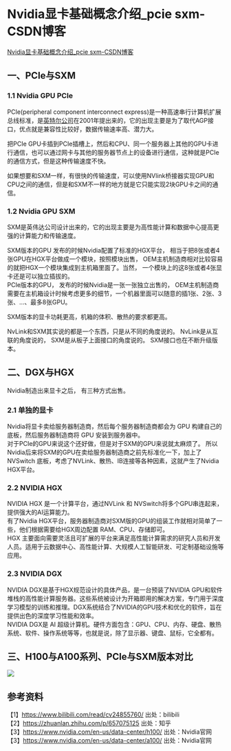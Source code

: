 # Nvidia显卡基础概念介绍_pcie sxm-CSDN博客
[Nvidia显卡基础概念介绍_pcie sxm-CSDN博客](https://blog.csdn.net/wqfhenanxc/article/details/133980216) 

 一、PCIe与SXM
----------

### 1.1 Nvidia GPU PCIe

PCIe(peripheral component interconnect express)是一种高速串行计算机扩展总线标准，是[英特尔公司](https://so.csdn.net/so/search?q=%E8%8B%B1%E7%89%B9%E5%B0%94%E5%85%AC%E5%8F%B8&spm=1001.2101.3001.7020)在2001年提出来的，它的出现主要是为了取代AGP接口，优点就是兼容性比较好，数据传输速率高、潜力大。

把PCIe GPU卡插到PCIe插槽上，然后和CPU、同一个服务器上其他的GPU卡进行通信，也可以通过网卡与其他的服务器节点上的设备进行通信，这种就是PCIe的通信方式，但是这种传输速度不快。

如果想要和SXM一样，有很快的传输速度，可以使用NVlink桥接器实现GPU和CPU之间的通信，但是和SXM不一样的地方就是它只能实现2块GPU卡之间的通信。

### 1.2 Nvidia GPU SXM

SXM是英伟达公司设计出来的，它的出现主要是为高性能计算和数据中心提高更强的计算能力和传输速度。

SXM版本的GPU 发布的时候Nvidia配置了标准的HGX平台， 相当于把8张或者4张GPU在HGX平台做成一个模块，按照模块出售， OEM主机制造商相对比较容易的就把HGX一个模块集成到主机箱里面了。当然， 一个模块上的这8张或者4张显卡还是可以独立插拔的。  
PCIe版本的GPU， 发布的时候Nvidia是一张一张独立出售的， OEM主机制造商需要在主机箱设计时候考虑更多的细节，一个机器里面可以随意的插1张、2张、3张、…、最多8张GPU。

SXM版本的显卡功耗更高，机箱的体积、散热的要求都更高。

NvLink和SXM其实说的都是一个东西，只是从不同的角度说的。 NvLink是从互联的角度说的， SXM是从板子上面接口的角度说的。 SXM接口也在不断升级版本。

二、DGX与HGX
---------

Nvidia制造出来显卡之后， 有三种方式出售。

### 2.1 单独的显卡

Nvidia将显卡卖给服务器制造商，然后每个服务器制造商都会为 GPU 构建自己的底板，然后服务器制造商将 GPU 安装到服务器中。  
对于PCIe的GPU来说这个还好做，但是对于SXM的GPU来说就太麻烦了。 所以Nvidia后来将SXM的GPU在卖给服务器制造商之前先标准化一下，加上了NVSwitch 底板，考虑了NVLink、散热、IB连接等各种因素，这就产生了Nvidia HGX平台。

### 2.2 NVIDIA HGX

NVIDIA HGX 是一个计算平台，通过NVLink 和 NVSwitch将多个GPU串连起来，提供强大的AI运算能力。  
有了Nvidia HGX平台，服务器制造商对SXM版的GPU的组装工作就相对简单了一些，他们根据需要给HGX周边配置 RAM、CPU、存储即可。  
HGX 主要面向需要灵活且可扩展的平台来满足高性能计算需求的研究人员和开发人员。适用于云数据中心、高性能计算、大规模人工智能研发、可定制基础设施等应用。

### 2.3 NVIDIA DGX

NVIDIA DGX是基于HGX规范设计的具体产品，是一台预装了NVIDIA GPU和软件堆栈的高性能计算服务器。这些系统被设计为开箱即用的解决方案，专门用于深度学习模型的训练和推理。DGX系统结合了NVIDIA的GPU技术和优化的软件，旨在提供出色的深度学习性能和效率。  
NVIDIA DGX是 AI 超级计算机。硬件方面包含：GPU、CPU、内存、硬盘、散热系统、软件、操作系统等等，也就是说，除了显示器、键盘、鼠标，它全都有。

三、H100与A100系列、PCIe与SXM版本对比
--------------------------

![](https://i-blog.csdnimg.cn/blog_migrate/1f4785dce8e852d9caa6ceb1d29729b2.png)

参考资料
----

【1】https://www.bilibili.com/read/cv24855760/ 出处：bilibili  
【2】https://zhuanlan.zhihu.com/p/657075125 出处：知乎  
【3】https://www.nvidia.com/en-us/data-center/h100/ 出处：Nvidia官网  
【3】https://www.nvidia.com/en-us/data-center/a100/ 出处：Nvidia官网